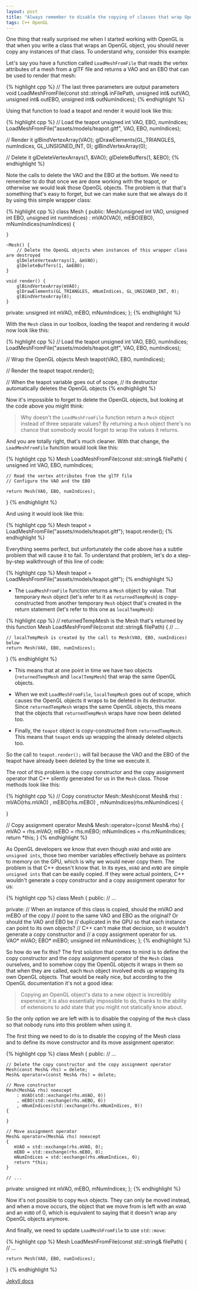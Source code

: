 ```yaml
---
layout: post
title: "Always remember to disable the copying of classes that wrap OpenGL objects"
tags: C++ OpenGL
---
```


One thing that really surprised me when I started working with OpenGL is that when you write a class that wraps an OpenGL object, you should never copy any instances of that class. To understand why, consider this example:

Let's say you have a function called `LoadMeshFromFile` that reads the vertex attributes of a mesh from a glTF file and returns a VAO and an EBO that can be used to render that mesh:

{% highlight cpp %}
// The last three parameters are output parameters
void LoadMeshFromFile(const std::string& inFilePath,
                      unsigned int& outVAO,
                      unsigned int& outEBO,
                      unsigned int& outNumIndices);
{% endhighlight %}

Using that function to load a teapot and render it would look like this:

{% highlight cpp %}
// Load the teapot
unsigned int VAO, EBO, numIndices;
LoadMeshFromFile("assets/models/teapot.gltf", VAO, EBO, numIndices);

// Render it
glBindVertexArray(VAO);
glDrawElements(GL_TRIANGLES, numIndices, GL_UNSIGNED_INT, 0);
glBindVertexArray(0);

// Delete it
glDeleteVertexArrays(1, &VAO);
glDeleteBuffers(1, &EBO);
{% endhighlight %}

Note the calls to delete the VAO and the EBO at the bottom. We need to remember to do that once we are done working with the teapot, or otherwise we would leak those OpenGL objects. The problem is that that's something that's easy to forget, but we can make sure that we always do it by using this simple wrapper class:

{% highlight cpp %}
class Mesh
{
public:
    Mesh(unsigned int VAO, unsigned int EBO, unsigned int numIndices)
        : mVAO(VAO), mEBO(EBO), mNumIndices(numIndices)
    {

    }

    ~Mesh() {
        // Delete the OpenGL objects when instances of this wrapper class are destroyed
        glDeleteVertexArrays(1, &mVAO);
        glDeleteBuffers(1, &mEBO);    
    }

    void render() {
        glBindVertexArray(mVAO);
        glDrawElements(GL_TRIANGLES, mNumIndices, GL_UNSIGNED_INT, 0);
        glBindVertexArray(0);
    }

private:
   unsigned int mVAO, mEBO, mNumIndices;
};
{% endhighlight %}

With the `Mesh` class in our toolbox, loading the teapot and rendering it would now look like this:

{% highlight cpp %}
// Load the teapot
unsigned int VAO, EBO, numIndices;
LoadMeshFromFile("assets/models/teapot.gltf", VAO, EBO, numIndices);

// Wrap the OpenGL objects
Mesh teapot(VAO, EBO, numIndices);

// Render the teapot
teapot.render();

// When the teapot variable goes out of scope,
// its destructor automatically deletes the OpenGL objects
{% endhighlight %}

Now it's impossible to forget to delete the OpenGL objects, but looking at the code above you might think:

> Why doesn't the `LoadMeshFromFile` function return a `Mesh` object instead of three separate values? By returning a `Mesh` object there's no chance that somebody would forget to wrap the values it returns.

And you are totally right, that's much cleaner. With that change, the `LoadMeshFromFile` function would look like this:

{% highlight cpp %}
Mesh LoadMeshFromFile(const std::string& filePath)
{
    unsigned int VAO, EBO, numIndices;

    // Read the vertex attributes from the glTF file
    // Configure the VAO and the EBO

    return Mesh(VAO, EBO, numIndices);
}
{% endhighlight %}

And using it would look like this:

{% highlight cpp %}
Mesh teapot = LoadMeshFromFile("assets/models/teapot.gltf");
teapot.render();
{% endhighlight %}

Everything seems perfect, but unfortunately the code above has a subtle problem that will cause it to fail. To understand that problem, let's do a step-by-step walkthrough of this line of code:

{% highlight cpp %}
Mesh teapot = LoadMeshFromFile("assets/models/teapot.gltf");
{% endhighlight %}

- The `LoadMeshFromFile` function returns a `Mesh` object by value. That temporary `Mesh` object (let's refer to it as `returnedTempMesh`) is copy-constructed from another temporary `Mesh` object that's created in the return statement (let's refer to this one as `localTempMesh`):

{% highlight cpp %}
// returnedTempMesh is the Mesh that's returned by this function
Mesh LoadMeshFromFile(const std::string& filePath)
{
    // ...

    // localTempMesh is created by the call to Mesh(VAO, EBO, numIndices) below
    return Mesh(VAO, EBO, numIndices);
}
{% endhighlight %}

- This means that at one point in time we have two objects (`returnedTempMesh` and `localTempMesh`) that wrap the same OpenGL objects.

- When we exit `LoadMeshFromFile`, `localTempMesh` goes out of scope, which causes the OpenGL objects it wraps to be deleted in its destructor. Since `returnedTempMesh` wraps the same OpenGL objects, this means that the objects that `returnedTempMesh` wraps have now been deleted too.

- Finally, the `teapot` object is copy-constructed from `returnedTempMesh`. This means that `teapot` ends up wrapping the already deleted objects too.

So the call to `teapot.render();` will fail because the VAO and the EBO of the teapot have already been deleted by the time we execute it.

The root of this problem is the copy constructor and the copy assignment operator that C++ silently generated for us in the `Mesh` class. Those methods look like this:

{% highlight cpp %}
// Copy constructor
Mesh::Mesh(const Mesh& rhs)
    : mVAO(rhs.mVAO)
    , mEBO(rhs.mEBO)
    , mNumIndices(rhs.mNumIndices)
{

}

// Copy assignment operator
Mesh& Mesh::operator=(const Mesh& rhs) {
    mVAO = rhs.mVAO;
    mEBO = rhs.mEBO;
    mNumIndices = rhs.mNumIndices;
    return *this;
}
{% endhighlight %}

As OpenGL developers we know that even though `mVAO` and `mVBO` are `unsigned ints`, those two member variables effectively behave as pointers to memory on the GPU, which is why we would never copy them. The problem is that C++ doesn't know that. In its eyes, `mVAO` and `mVBO` are simple `unsigned ints` that can be easily copied. If they were actual pointers, C++ wouldn't generate a copy constructor and a copy assignment operator for us:

{% highlight cpp %}
class Mesh
{
public:
    // ...

private:
    // When an instance of this class is copied, should the mVAO and mEBO of the copy
    // point to the same VAO and EBO as the original? Or should the VAO and EBO be
    // duplicated in the GPU so that each instance can point to its own objects?
    // C++ can't make that decision, so it wouldn't generate a copy constructor and
    // a copy assignment operator for us.
    VAO* mVAO;
    EBO* mEBO;
    unsigned int mNumIndices;
};
{% endhighlight %}

So how do we fix this? The first solution that comes to mind is to define the copy constructor and the copy assignment operator of the `Mesh` class ourselves, and to somehow copy the OpenGL objects it wraps in them so that when they are called, each `Mesh` object involved ends up wrapping its own OpenGL objects. That would be really nice, but according to the OpenGL documentation it's not a good idea:

> Copying an OpenGL object's data to a new object is incredibly expensive; it is also essentially impossible to do, thanks to the ability of extensions to add state that you might not statically know about.

So the only option we are left with is to disable the copying of the `Mesh` class so that nobody runs into this problem when using it. 

The first thing we need to do is to disable the copying of the Mesh class and to define its move constructor and its move assignment operator:

{% highlight cpp %}
class Mesh
{
public:
    // ...

    // Delete the copy constructor and the copy assignment operator
    Mesh(const Mesh& rhs) = delete;
    Mesh& operator=(const Mesh& rhs) = delete;

    // Move constructor
    Mesh(Mesh&& rhs) noexcept
        : mVAO(std::exchange(rhs.mVAO, 0))
        , mEBO(std::exchange(rhs.mEBO, 0))
        , mNumIndices(std::exchange(rhs.mNumIndices, 0))
    {

    }

    // Move assignment operator
    Mesh& operator=(Mesh&& rhs) noexcept
    {
       mVAO = std::exchange(rhs.mVAO, 0);
       mEBO = std::exchange(rhs.mEBO, 0);
       mNumIndices = std::exchange(rhs.mNumIndices, 0);
       return *this;
    }

    // ...

private:
   unsigned int mVAO, mEBO, mNumIndices;
};
{% endhighlight %}

Now it's not possible to copy `Mesh` objects. They can only be moved instead, and when a move occurs, the object that we move from is left with an `mVAO` and an `mVBO` of 0, which is equivalent to saying that it doesn't wrap any OpenGL objects anymore.

And finally, we need to update `LoadMeshFromFile` to use `std::move`:

{% highlight cpp %}
Mesh LoadMeshFromFile(const std::string& filePath)
{
    // ...

    return Mesh(VAO, EBO, numIndices);
}
{% endhighlight %}

[Jekyll docs][jekyll-docs]

[jekyll-docs]: http://jekyllrb.com/docs/home
[jekyll-gh]:   https://github.com/jekyll/jekyll
[jekyll-talk]: https://talk.jekyllrb.com/
